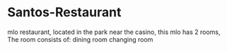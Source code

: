 # Santos-Restaurant
mlo restaurant, located in the park near the casino, this mlo has 2 rooms, The room consists of:  dining room changing room
